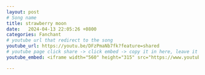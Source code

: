 ```yaml
---
layout: post
# Song name
title: strawberry moon
date:   2024-04-13 22:05:26 +0800
categories: Fanchant
# youtube url that redirect to the song
youtube_url: https://youtu.be/DFzPmaNb7fk?feature=shared
# youtube page click share -> click embed -> copy it in here, leave it blank if dont 
youtube_embed: <iframe width="560" height="315" src="https://www.youtube.com/embed/DFzPmaNb7fk?si=m9zsNfaU20PMNJqS" title="YouTube video player" frameborder="0" allow="accelerometer; autoplay; clipboard-write; encrypted-media; gyroscope; picture-in-picture; web-share" referrerpolicy="strict-origin-when-cross-origin" allowfullscreen></iframe>

---
```

